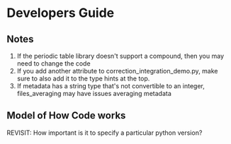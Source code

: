 # Developers Guide

## Notes
1. If the periodic table library doesn't support a compound, then you may need to change the code
2. If you add another attribute to correction_integration_demo.py, make sure to also add it to the type hints at the top.
3. If metadata has a string type that's not convertible to an integer, files_averaging may have issues averaging metadata

## Model of How Code works

REVISIT: How important is it to specify a particular python version?